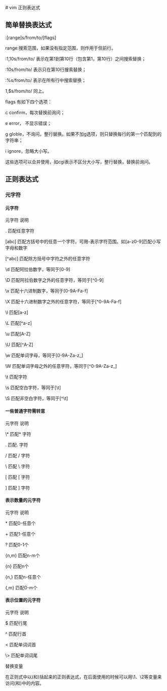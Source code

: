 <meta http-equiv="Content-Type" content="text/html; charset=utf-8">
# vim 正则表达式

## 简单替换表达式

:[range]s/from/to/[flags]

range:搜索范围，如果没有指定范围，则作用于但前行。

:1,10s/from/to/ 表示在第1到第10行（包含第1，第10行）之间搜索替换；

:10s/from/to/ 表示只在第10行搜索替换；

:%s/from/to/ 表示在所有行中搜索替换；

1,$s/from/to/ 同上。

flags 有如下四个选项：

c confirm，每次替换前询问；

e error， 不显示错误；

g globle，不询问，整行替换。如果不加g选项，则只替换每行的第一个匹配到的字符串；

i ignore，忽略大小写。

这些选项可以合并使用，如cgi表示不区分大小写，整行替换，替换前询问。

## 正则表达式

### 元字符

#### 元字符

元字符	说明 


.	匹配任意字符

[abc]	匹配方括号中的任意一个字符，可用-表示字符范围。如[a-z0-9]匹配小写字母和数字

[^abc]	匹配除方括号中字符之外的任意字符

\d	匹配阿拉伯数字，等同于[0-9]

\D	匹配阿拉伯数字之外的任意字符，等同于[^0-9]

\x	匹配十六进制数字，等同于[0-9A-Fa-f]

\X	匹配十六进制数字之外的任意字符，等同于[^0-9A-Fa-f]

\l	匹配[a-z]

\L	匹配[^a-z]

\u	匹配[A-Z]

\U	匹配[^A-Z]

\w	匹配单词字母，等同于[0-9A-Za-z_]

\W	匹配单词字母之外的任意字符，等同于[^0-9A-Za-z_]

\t	匹配<TAB>字符

\s	匹配空白字符，等同于[\t]

\S	匹配非空白字符，等同于[^\t]


#### 一些普通字符需转意

元字符	说明

\\*	匹配\* 字符

.	匹配. 字符

\/	匹配 / 字符

\	匹配 \ 字符

\[	匹配 [ 字符

\]	匹配 ] 字符


#### 表示数量的元字符

元字符	说明

\*	匹配0-任意个

\+	匹配1-任意个

\?	匹配0-1个

\{n,m}	匹配n-m个

\{n}	匹配n个

\{n,}	匹配n-任意个

\{,m}	匹配0-m个


#### 表示位置的元字符

元字符	说明

$	匹配行尾

^	匹配行首

\<	匹配单词词首

\\>	匹配单词词尾



替换变量

在正则式中以\(和\)括起来的正则表达式，在后面使用的时候可以用\1、\2等变量来访问\(和\)中的内容。